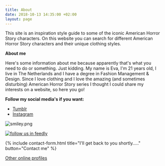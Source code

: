 ```yaml
---
title: About
date: 2018-10-13 14:35:00 +02:00
layout: page
---
```


This site is an inspiration style guide to some of the iconic American Horror Story characters. On this website you can search for different American Horror Story characters and their unique clothing styles.

**About me**

Here's some information about me because apparently that's what you need to do or something. Just kidding. My name is Eva, I'm 21 years old, I live in The Netherlands and I have a degree in Fashion Management & Design. Since I love clothing and I love the amazing (and sometimes disturbing) American Horror Story series I thought I could share my interests on a website, so here you go!

**Follow my social media's if you want:** 
* [Tumblr](http://nope08.tumblr.com/)
* [Instagram](https://www.instagram.com/watiseva/)

![smiley.png](/uploads/smiley.png)

[![follow us in feedly](http://s3.feedly.com/img/follows/feedly-follow-rectangle-flat-small_2x.png)](https://feedly.com/i/subscription/feed%2Fhttps%3A%2F%2Famericanhorrorstory.style%2Ffeed)

{% include contact-form.html title="I'll get back to you shortly….." button="Contact me" %}

[Other online profiles](/links)
